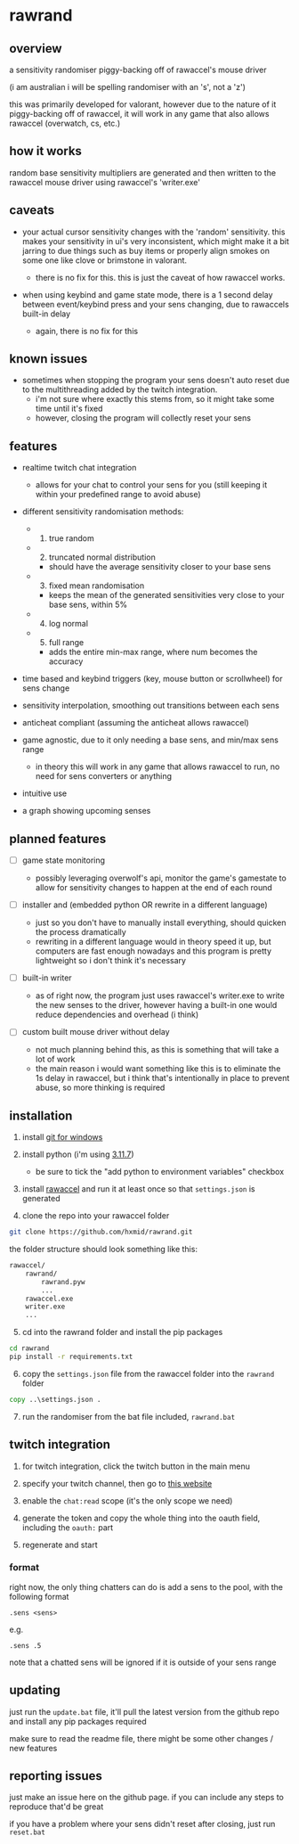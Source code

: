 # rawrand


## overview

a sensitivity randomiser piggy-backing off of rawaccel's mouse driver

(i am australian i will be spelling randomiser with an 's', not a 'z')

this was primarily developed for valorant, however due to the nature of it piggy-backing off of rawaccel, it will work in any game that also allows rawaccel (overwatch, cs, etc.)


## how it works

random base sensitivity multipliers are generated and then written to the rawaccel mouse driver using rawaccel's 'writer.exe'


## caveats

- your actual cursor sensitivity changes with the 'random' sensitivity. this makes your sensitivity in ui's very inconsistent, which might make it a bit jarring to due things such as buy items or properly align smokes on some one like clove or brimstone in valorant.
    - there is no fix for this. this is just the caveat of how rawaccel works.

- when using keybind and game state mode, there is a 1 second delay between event/keybind press and your sens changing, due to rawaccels built-in delay
    - again, there is no fix for this


## known issues

- sometimes when stopping the program your sens doesn't auto reset due to the multithreading added by the twitch integration.
    - i'm not sure where exactly this stems from, so it might take some time until it's fixed
    - however, closing the program will collectly reset your sens


## features

- realtime twitch chat integration
    - allows for your chat to control your sens for you (still keeping it within your predefined range to avoid abuse)

- different sensitivity randomisation methods:

    - 1. true random

    - 2. truncated normal distribution
        - should have the average sensitivity closer to your base sens

    - 3. fixed mean randomisation
        - keeps the mean of the generated sensitivities very close to your base sens, within 5%

    - 4. log normal

    - 5. full range
        - adds the entire min-max range, where num becomes the accuracy

- time based and keybind triggers (key, mouse button or scrollwheel) for sens change

- sensitivity interpolation, smoothing out transitions between each sens

- anticheat compliant (assuming the anticheat allows rawaccel)

- game agnostic, due to it only needing a base sens, and min/max sens range
    - in theory this will work in any game that allows rawaccel to run, no need for sens converters or anything

- intuitive use

- a graph showing upcoming senses


## planned features

- [ ] game state monitoring
    - possibly leveraging overwolf's api, monitor the game's gamestate to allow for sensitivity changes to happen at the end of each round

- [ ] installer and (embedded python OR rewrite in a different language)
    - just so you don't have to manually install everything, should quicken the process dramatically
    - rewriting in a different language would in theory speed it up, but computers are fast enough nowadays and this program is pretty lightweight so i don't think it's necessary

- [ ] built-in writer
    - as of right now, the program just uses rawaccel's writer.exe to write the new senses to the driver, however having a built-in one would reduce dependencies and overhead (i think)

- [ ] custom built mouse driver without delay
    - not much planning behind this, as this is something that will take a lot of work
    - the main reason i would want something like this is to eliminate the 1s delay in rawaccel, but i think that's intentionally in place to prevent abuse, so more thinking is required


## installation

1. install [git for windows](https://git-scm.com/downloads/win)

2. install python (i'm using [3.11.7](https://www.python.org/downloads/release/python-3117/))

    - be sure to tick the "add python to environment variables" checkbox

3. install [rawaccel](https://github.com/a1xd/rawaccel) and run it at least once so that `settings.json` is generated

4. clone the repo into your rawaccel folder

```sh
git clone https://github.com/hxmid/rawrand.git
```

the folder structure should look something like this:

```sh
rawaccel/
    rawrand/
        rawrand.pyw
        ...
    rawaccel.exe
    writer.exe
    ...
```

5. cd into the rawrand folder and install the pip packages

```sh
cd rawrand
pip install -r requirements.txt
```

6. copy the `settings.json` file from the rawaccel folder into the `rawrand` folder

```bat
copy ..\settings.json .
```

7. run the randomiser from the bat file included, `rawrand.bat`


## twitch integration

1. for twitch integration, click the twitch button in the main menu

2. specify your twitch channel, then go to [this website](https://twitchtokengenerator.com/)

3. enable the `chat:read` scope (it's the only scope we need)

4. generate the token and copy the whole thing into the oauth field, including the `oauth:` part

5. regenerate and start


### format

right now, the only thing chatters can do is add a sens to the pool, with the following format

```
.sens <sens>
```

e.g.

```
.sens .5
```

note that a chatted sens will be ignored if it is outside of your sens range


## updating

just run the `update.bat` file, it'll pull the latest version from the github repo and install any pip packages required

make sure to read the readme file, there might be some other changes / new features


## reporting issues

just make an issue here on the github page. if you can include any steps to reproduce that'd be great

if you have a problem where your sens didn't reset after closing, just run `reset.bat`

